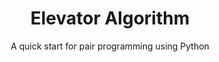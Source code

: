 <h1 align="center">Elevator Algorithm</h1>
<p align="center">A quick start for pair programming using Python</p>
